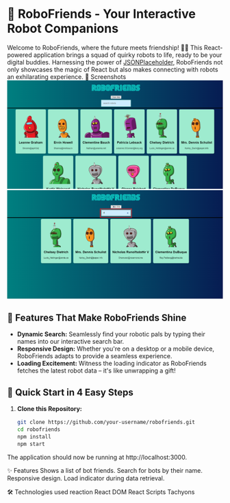 # 🚀 RoboFriends - Your Interactive Robot Companions

Welcome to RoboFriends, where the future meets friendship! 🤖✨ This React-powered application brings a squad of quirky robots to life, ready to be your digital buddies. Harnessing the power of [JSONPlaceholder](https://jsonplaceholder.typicode.com/users), RoboFriends not only showcases the magic of React but also makes connecting with robots an exhilarating experience.
📸 Screenshots
![RoboFriends Screenshot 1](1.png)
![RoboFriends Screenshot 2](2.png)

## 🌈 Features That Make RoboFriends Shine

- **Dynamic Search:** Seamlessly find your robotic pals by typing their names into our interactive search bar.
- **Responsive Design:** Whether you're on a desktop or a mobile device, RoboFriends adapts to provide a seamless experience.
- **Loading Excitement:** Witness the loading indicator as RoboFriends fetches the latest robot data – it's like unwrapping a gift!

## 🚀 Quick Start in 4 Easy Steps

1. **Clone this Repository:**

    ```bash
    git clone https://github.com/your-username/robofriends.git
    cd robofriends
    npm install
    npm start
The application should now be running at http://localhost:3000.

✨ Features
Shows a list of bot friends.
Search for bots by their name.
Responsive design.
Load indicator during data retrieval.


🛠 Technologies used
reaction
React DOM
React Scripts
Tachyons
